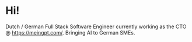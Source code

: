 #  Hi!
Dutch / German Full Stack Software Engineer currently working as the CTO @ https://meingpt.com/. Bringing AI to German SMEs.
